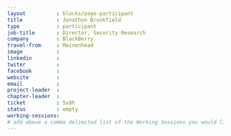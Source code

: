 ```yaml
---
layout          : blocks/page-participant
title           : Jonathon Brookfield
type            : participant
job-title       : Director, Security Research
company         : BlackBerry
travel-from     : Mainenhead
image           :
linkedin        :
twiter          :
facebook        :
website         :
email           :
project-leader  :
chapter-leader  :
ticket          : 5x8h
status          : empty
working-sessions:
# add above a comma delimited list of the Working Sessions you would like to attend (use the session's title)
---
```


<!-- put more details about participant here -->
